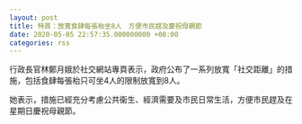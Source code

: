 ```yaml
---
layout: post
title: 特首：放寬食肆每張枱坐8人　方便市民趕及慶祝母親節
date: 2020-05-05 22:57:35.000000000 +08:00
categories: rss
---
```


行政長官林鄭月娥於社交網站專頁表示，政府公布了一系列放寬「社交距離」的措施，包括食肆每張枱只可坐4人的限制放寬到8人。

她表示，措施已經充分考慮公共衞生、經濟需要及市民日常生活，方便市民趕及在星期日慶祝母親節。
